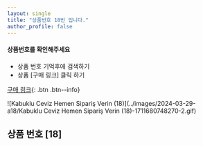 ```yaml
---
layout: single
title: "상품번호 18번 입니다."
author_profile: false
---
```




<div class="notice--info">
<h4> 상품번호를 확인해주세요 </h4>
<ul>
    <li> 상품 번호 기억후에 검색하기 </li>
    <li> 상품 [구매 링크] 클릭 하기 </li>
</ul>
</div>




[구매 링크](https://link.coupang.com/a/bvTwDn){: .btn .btn--info}

![Kabuklu Ceviz   Hemen Sipariş Verin (18)](../images/2024-03-29-a18/Kabuklu Ceviz   Hemen Sipariş Verin (18)-1711680748270-2.gif)





## 상품 번호 [18]